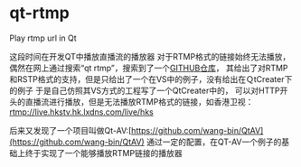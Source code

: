 # qt-rtmp
Play rtmp url in Qt

这段时间在开发QT中播放直播流的播放器
对于RTMP格式的链接始终无法播放，
偶然在网上通过搜索“qt rtmp”，搜索到了一个[GITHUB仓库](https://github.com/zuozhulin88/FQFLib)，
其给出了对RTMP和RSTP格式的支持，但是只给出了一个在VS中的例子，没有给出在ＱtCreater下的例子
于是自己仿照其VS方式的工程写了一个QtCreater中的，
可以对HTTP开头的直播流进行播放，但是无法播放RTMP格式的链接，如香港卫视：[rtmp://live.hkstv.hk.lxdns.com/live/hks](rtmp://live.hkstv.hk.lxdns.com/live/hks)

后来又发现了一个项目叫做Qt-AV:[https://github.com/wang-bin/QtAV](https://github.com/wang-bin/QtAV)
通过一定的配置，在QT-AV一个例子的基础上终于实现了一个能够播放RTMP链接的播放器
